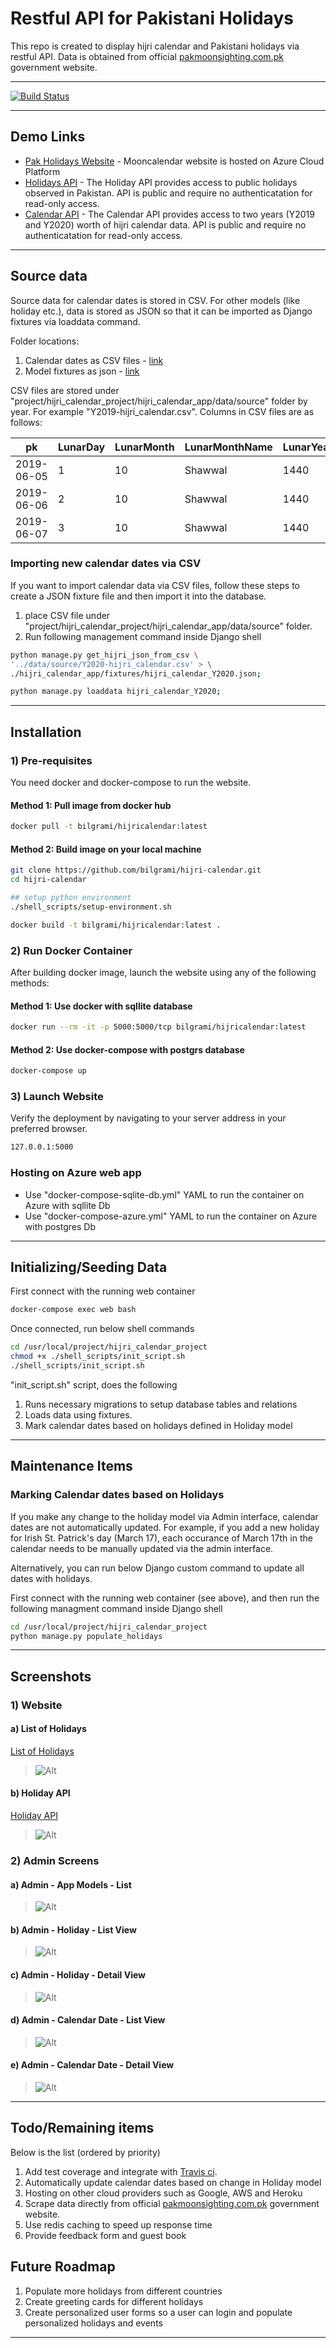 
# Restful API for Pakistani Holidays

This repo is created to display hijri calendar and Pakistani holidays via restful API.
Data is obtained from official [pakmoonsighting.com.pk] government website.

----
[![Build Status](https://travis-ci.com/bilgrami/hijri-calendar.svg?branch=master)](https://travis-ci.com/bilgrami/hijri-calendar)

----

## Demo Links

* [Pak Holidays Website] - Mooncalendar website is hosted on Azure Cloud Platform
* [Holidays API] - The Holiday API provides access to public holidays observed in Pakistan. API is public and require no authenticatation for read-only access.
* [Calendar API] - The Calendar API provides access to two years (Y2019 and Y2020) worth of hijri calendar data. API is public and require no authenticatation for read-only access.

----

## Source data

Source data for calendar dates is stored in CSV. For other models (like holiday etc.), data is stored as JSON so that it can be imported as Django fixtures via loaddata command.

Folder locations:

1) Calendar dates as CSV files - [link](https://github.com/bilgrami/hijri-calendar/tree/master/project/hijri_calendar_project/hijri_calendar_app/data/source "")
2) Model fixtures as json - [link](https://github.com/bilgrami/hijri-calendar/tree/master/project/hijri_calendar_project/hijri_calendar_app/fixtures)

CSV files are stored under "project/hijri_calendar_project/hijri_calendar_app/data/source" folder by year. For example "Y2019-hijri_calendar.csv".
Columns in CSV files are as follows:

| pk | LunarDay | LunarMonth | LunarMonthName | LunarYear | Day | monthName | month | Year | dataFile | hijri_date_value | hijri_date_value |
| ------ | ------ | ------ | ------ | ------ | ------ | ------ | ------ | ------ | ------ | ------ | ------ |
| 2019-06-05|1|10|Shawwal|1440|5|June|6|2019|Y2019-hijri_calendar.json|1440-10-01|1440-10-01 |
| 2019-06-06|2|10|Shawwal|1440|6|June|6|2019|Y2019-hijri_calendar.json|1440-10-02|1440-10-02 |
| 2019-06-07|3|10|Shawwal|1440|7|June|6|2019|Y2019-hijri_calendar.json|1440-10-03|1440-10-03 |

### Importing new calendar dates via CSV

If you want to import calendar data via CSV files, follow these steps to create a JSON fixture file and then import it into the database.

1) place CSV file under "project/hijri_calendar_project/hijri_calendar_app/data/source" folder.
2) Run following management command inside Django shell

```sh
python manage.py get_hijri_json_from_csv \
'../data/source/Y2020-hijri_calendar.csv' > \
./hijri_calendar_app/fixtures/hijri_calendar_Y2020.json;

python manage.py loaddata hijri_calendar_Y2020;

```

----

## Installation

### 1) Pre-requisites

You need docker and docker-compose to run the website.

#### Method 1: Pull image from docker hub

```sh
docker pull -t bilgrami/hijricalendar:latest
```

#### Method 2: Build image on your local machine

```sh
git clone https://github.com/bilgrami/hijri-calendar.git
cd hijri-calendar

## setup python environment
./shell_scripts/setup-environment.sh

docker build -t bilgrami/hijricalendar:latest .
```

### 2) Run Docker Container

After building docker image, launch the website using any of the following methods:

#### Method 1: Use docker with sqllite database

```sh
docker run --rm -it -p 5000:5000/tcp bilgrami/hijricalendar:latest
```

#### Method 2: Use docker-compose with postgrs database

```sh
docker-compose up
```

### 3) Launch Website

Verify the deployment by navigating to your server address in your preferred browser.

```sh
127.0.0.1:5000
```

### Hosting on Azure web app

* Use "docker-compose-sqlite-db.yml" YAML to run the container on Azure with sqllite Db
* Use "docker-compose-azure.yml" YAML to run the container on Azure with postgres Db

----

## Initializing/Seeding Data

First connect with the running web container

```sh
docker-compose exec web bash
```

Once connected, run below shell commands

```sh
cd /usr/local/project/hijri_calendar_project
chmod +x ./shell_scripts/init_script.sh
./shell_scripts/init_script.sh
```

"init_script.sh" script, does the following

1) Runs necessary migrations to setup database tables and relations
2) Loads data using fixtures.
3) Mark calendar dates based on holidays defined in Holiday model

----

## Maintenance Items

### Marking Calendar dates based on Holidays

If you make any change to the holiday model via Admin interface, calendar dates are not automatically updated. For example, if you add a new holiday for Irish St. Patrick's day (March 17), each occurance of March 17th in the calendar needs to be manually updated via the admin interface.

Alternatively, you can run below Django custom command to update all dates with holidays.

First connect with the running web container (see above), and then run the following managment command inside Django shell

```sh
cd /usr/local/project/hijri_calendar_project
python manage.py populate_holidays
```

----

## Screenshots

### 1) Website

#### a) List of Holidays

[List of Holidays]
> ![Alt](docs/holiday.JPG "List of Holidays")

#### b) Holiday API

[Holiday API]
> ![Alt](docs/holiday-api.JPG "Holiday API")

### 2) Admin Screens

#### a) Admin - App Models - List

> ![Alt](docs/admin-all-models-list.JPG "Admin - App Models - List")

#### b) Admin - Holiday - List View

> ![Alt](docs/admin-holiday-list.JPG "Admin - Holiday - List View")

#### c) Admin - Holiday - Detail View

> ![Alt](docs/admin-holiday-detail.JPG "Admin - Holiday - Detail View")

#### d) Admin - Calendar Date - List View

> ![Alt](docs/admin-calendar-date-list.JPG "Admin - Calendar Date - List View")

#### e) Admin - Calendar Date - Detail View

> ![Alt](docs/admin-calendar-date-detail.JPG "Admin - Calendar Date - Detail View")

----

## Todo/Remaining items

Below is the list (ordered by priority)

1) Add test coverage and integrate with [Travis ci](https://travis-ci.org "Travis CI").
2) Automatically update calendar dates based on change in Holiday model
3) Hosting on other cloud providers such as Google, AWS and Heroku
4) Scrape data directly from official [pakmoonsighting.com.pk] government website.
5) Use redis caching to speed up response time
6) Provide feedback form and guest book

## Future Roadmap

1) Populate more holidays from different countries
2) Create greeting cards for different holidays
3) Create personalized user forms so a user can login and populate personalized holidays and events

----

[Pak Holidays Website]: <https://mooncalendar.azurewebsites.net>
[pakmoonSighting.com.pk]: <http://pakmoonsighting.pk>
[Holidays API]: <https://mooncalendar.azurewebsites.net/api/v1/holiday/>
[Calendar API]: <https://mooncalendar.azurewebsites.net/api/v1/calendar/>
[List of Holidays]: <https://mooncalendar.azurewebsites.net/holiday/>
[Holiday API]: <http://mooncalendar.azurewebsites.net/api/v1/holiday/Christmas/?format=json>
